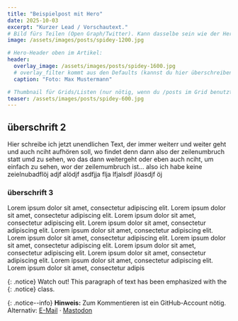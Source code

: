 ```yaml
---
title: "Beispielpost mit Hero"
date: 2025-10-03
excerpt: "Kurzer Lead / Vorschautext."
# Bild fürs Teilen (Open Graph/Twitter). Kann dasselbe sein wie der Hero.
image: /assets/images/posts/spidey-1200.jpg

# Hero-Header oben im Artikel:
header:
  overlay_image: /assets/images/posts/spidey-1600.jpg
  # overlay_filter kommt aus den Defaults (kannst du hier überschreiben)
  caption: "Foto: Max Mustermann"

# Thumbnail für Grids/Listen (nur nötig, wenn du /posts im Grid benutzt)
teaser: /assets/images/posts/spidey-600.jpg
---
```


## überschrift 2
Hier schreibe ich jetzt unendlichen Text, der immer weiterr und weiter geht und auch nciht aufhören soll, wo findet denn dann also der zeilenumbruch statt umd zu sehen, wo das dann weitergeht oder eben auch nciht, um einfach zu sehen, wor der zeilemumbruch ist... also ich habe keine zeielnubadflöj adjf alödjf asdfjja flja lfjalsdf jlöasdjf öj

### überschrift 3
Lorem ipsum dolor sit amet, consectetur adipiscing elit. Lorem ipsum dolor sit amet, consectetur adipiscing elit. Lorem ipsum dolor sit amet, consectetur adipiscing elit. Lorem ipsum dolor sit amet, consectetur adipiscing elit. Lorem ipsum dolor sit amet, consectetur adipiscing elit.
Lorem ipsum dolor sit amet, consectetur adipiscing elit. Lorem ipsum dolor sit amet, consectetur adipiscing elit. Lorem ipsum dolor sit amet, consectetur adipiscing elit. Lorem ipsum dolor sit amet, consectetur adipiscing elit. Lorem ipsum dolor sit amet, consectetur adipiscing elit.
Lorem ipsum dolor sit amet, consectetur adipis

{: .notice}
Watch out! This paragraph of text has been emphasized with the {: .notice} class.

{: .notice--info}
**Hinweis:** Zum Kommentieren ist ein GitHub-Account nötig.
Alternativ: <a href="mailto:deineemail">E-Mail</a> · <a rel="me" href="https://dein.masto/@handle">Mastodon</a>
